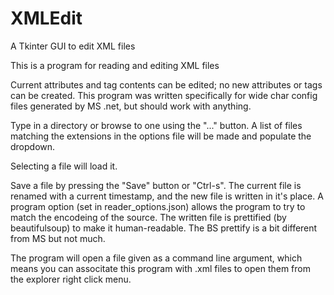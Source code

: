 # XMLEdit
A Tkinter GUI to edit XML files

This is a program for reading and editing XML files

Current attributes and tag contents can be edited; no new attributes or tags can be created. This program was written specifically for wide char config files generated by MS .net, but should work with anything.

Type in a directory or browse to one using the "..." button. A list of files matching the extensions in the options file will be made and populate the dropdown. 

Selecting a file will load it.

Save a file by pressing the "Save" button or "Ctrl-s". The current file is renamed with a current timestamp, and the new file is written in it's place. A program option (set in reader_options.json) allows the program to try to match the encodeing of the source. The written file is prettified (by beautifulsoup) to make it human-readable. The BS prettify is a bit different from MS but not much. 

The program will open a file given as a command line argument, which means you can associtate this program with .xml files to open them from the explorer right click menu. 
